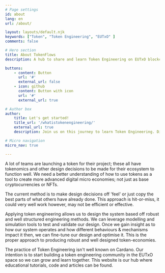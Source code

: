 ```yaml
---
# Page settings
id: about
lang: en
url: /about/

layout: layouts/default.njk
keywords: ["Token", "Token Engineering", "EUTxO" ]
comments: false

# Hero section
title: About TokenFlows
description: A hub to share and learn Token Engineering on EUTxO blockchains, together.

buttons:
    - content: Button
      url: '#'
      external_url: false
    - icon: github
      content: Button with icon
      url: '#'
      external_url: true

# Author box
author:
    title: Let's get started!
    title_url: '/whatistokenengineering/'
    external_url: true
    description: Join us on this journey to learn Token Engineering. Discover how it's shaping the future of the digital economy and how you can be a part of this transformation.

# Micro navigation
micro_nav: true

---
```


A lot of teams are launching a token for their project; these all have tokenomics and other design decisions to be made for their ecosystem to function well. We need a better understanding of how to use tokens as a tool to create more advanced digital micro economies; not just as base cryptocurrencies or NFTs.

The current method is to make design decisions off 'feel' or just copy the best parts of what others have already done. This approach is hit-or-miss, it could very well work however, may not be efficient or effective.

Applying token engineering allows us to design the system based off robust and well structured engineering methods. We can leverage modelling and simulation tools to test and validate our design. Once we gain insight as to how our system operates and how different behaviours & mechanisms impact it then, we can fine-tune our design and optimise it. This is the proper approach to producing robust and well designed token-economies.

The practice of Token Engineering isn't well known on Cardano. Our intention is to start building a token engineering community in the EUTxO space so we can grow and learn together. This website is our hub where educational tutorials, code and articles can be found.
